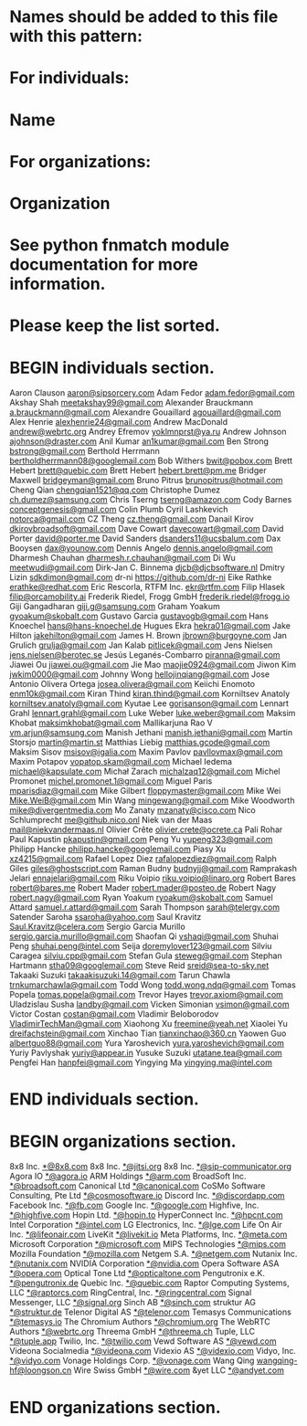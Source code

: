 # Names should be added to this file with this pattern:
#
# For individuals:
#   Name <email address>
#
# For organizations:
#   Organization <fnmatch pattern>
#
# See python fnmatch module documentation for more information.
#
# Please keep the list sorted.
# BEGIN individuals section.
Aaron Clauson <aaron@sipsorcery.com>
Adam Fedor <adam.fedor@gmail.com>
Akshay Shah <meetakshay99@gmail.com>
Alexander Brauckmann <a.brauckmann@gmail.com>
Alexandre Gouaillard <agouaillard@gmail.com>
Alex Henrie <alexhenrie24@gmail.com>
Andrew MacDonald <andrew@webrtc.org>
Andrey Efremov <yoklmnprst@ya.ru>
Andrew Johnson <ajohnson@draster.com>
Anil Kumar <an1kumar@gmail.com>
Ben Strong <bstrong@gmail.com>
Berthold Herrmann <bertholdherrmann08@googlemail.com>
Bob Withers <bwit@pobox.com>
Brett Hebert <brett@quebic.com>
Brett Hebert <hebert.brett@pm.me>
Bridger Maxwell <bridgeyman@gmail.com>
Bruno Pitrus <brunopitrus@hotmail.com>
Cheng Qian <chengqian1521@qq.com>
Christophe Dumez <ch.dumez@samsung.com>
Chris Tserng <tserng@amazon.com>
Cody Barnes <conceptgenesis@gmail.com>
Colin Plumb
Cyril Lashkevich <notorca@gmail.com>
CZ Theng <cz.theng@gmail.com>
Danail Kirov <dkirovbroadsoft@gmail.com>
Dave Cowart <davecowart@gmail.com>
David Porter <david@porter.me>
David Sanders <dsanders11@ucsbalum.com>
Dax Booysen <dax@younow.com>
Dennis Angelo <dennis.angelo@gmail.com>
Dharmesh Chauhan <dharmesh.r.chauhan@gmail.com>
Di Wu <meetwudi@gmail.com>
Dirk-Jan C. Binnema <djcb@djcbsoftware.nl>
Dmitry Lizin <sdkdimon@gmail.com>
dr-ni <https://github.com/dr-ni>
Eike Rathke <erathke@redhat.com>
Eric Rescorla, RTFM Inc. <ekr@rtfm.com>
Filip Hlasek <filip@orcamobility.ai>
Frederik Riedel, Frogg GmbH <frederik.riedel@frogg.io>
Giji Gangadharan <giji.g@samsung.com>
Graham Yoakum <gyoakum@skobalt.com>
Gustavo Garcia <gustavogb@gmail.com>
Hans Knoechel <hans@hans-knoechel.de>
Hugues Ekra <hekra01@gmail.com>
Jake Hilton <jakehilton@gmail.com>
James H. Brown <jbrown@burgoyne.com>
Jan Grulich <grulja@gmail.com>
Jan Kalab <pitlicek@gmail.com>
Jens Nielsen <jens.nielsen@berotec.se>
Jesús Leganés-Combarro <piranna@gmail.com>
Jiawei Ou <jiawei.ou@gmail.com>
Jie Mao <maojie0924@gmail.com>
Jiwon Kim <jwkim0000@gmail.com>
Johnny Wong <hellojinqiang@gmail.com>
Jose Antonio Olivera Ortega <josea.olivera@gmail.com>
Keiichi Enomoto <enm10k@gmail.com>
Kiran Thind <kiran.thind@gmail.com>
Korniltsev Anatoly <korniltsev.anatoly@gmail.com>
Kyutae Lee <gorisanson@gmail.com>
Lennart Grahl <lennart.grahl@gmail.com>
Luke Weber <luke.weber@gmail.com>
Maksim Khobat <maksimkhobat@gmail.com>
Mallikarjuna Rao V <vm.arjun@samsung.com>
Manish Jethani <manish.jethani@gmail.com>
Martin Storsjo <martin@martin.st>
Matthias Liebig <matthias.gcode@gmail.com>
Maksim Sisov <msisov@igalia.com>
Maxim Pavlov <pavllovmax@gmail.com>
Maxim Potapov <vopatop.skam@gmail.com>
Michael Iedema <michael@kapsulate.com>
Michał Zarach <michalzaq12@gmail.com>
Michel Promonet <michel.promonet.1@gmail.com>
Miguel Paris <mparisdiaz@gmail.com>
Mike Gilbert <floppymaster@gmail.com>
Mike Wei <Mike.WeiB@gmail.com>
Min Wang <mingewang@gmail.com>
Mike Woodworth <mike@divergentmedia.com>
Mo Zanaty <mzanaty@cisco.com>
Nico Schlumprecht <me@github.nico.onl>
Niek van der Maas <mail@niekvandermaas.nl>
Olivier Crête <olivier.crete@ocrete.ca>
Pali Rohar
Paul Kapustin <pkapustin@gmail.com>
Peng Yu <yupeng323@gmail.com>
Philipp Hancke <philipp.hancke@googlemail.com>
Piasy Xu <xz4215@gmail.com>
Rafael Lopez Diez <rafalopezdiez@gmail.com>
Ralph Giles <giles@ghostscript.com>
Raman Budny <budnyjj@gmail.com>
Ramprakash Jelari <ennajelari@gmail.com>
Riku Voipio <riku.voipio@linaro.org>
Robert Bares <robert@bares.me>
Robert Mader <robert.mader@posteo.de>
Robert Nagy <robert.nagy@gmail.com>
Ryan Yoakum <ryoakum@skobalt.com>
Samuel Attard <samuel.r.attard@gmail.com>
Sarah Thompson <sarah@telergy.com>
Satender Saroha <ssaroha@yahoo.com>
Saul Kravitz <Saul.Kravitz@celera.com>
Sergio Garcia Murillo <sergio.garcia.murillo@gmail.com>
Shaofan Qi <vshaqi@gmail.com>
Shuhai Peng <shuhai.peng@intel.com>
Seija <doremylover123@gmail.com>
Silviu Caragea <silviu.cpp@gmail.com>
Stefan Gula <steweg@gmail.com>
Stephan Hartmann <stha09@googlemail.com>
Steve Reid <sreid@sea-to-sky.net>
Takaaki Suzuki <takaakisuzuki.14@gmail.com>
Tarun Chawla <trnkumarchawla@gmail.com>
Todd Wong <todd.wong.ndq@gmail.com>
Tomas Popela <tomas.popela@gmail.com>
Trevor Hayes <trevor.axiom@gmail.com>
Uladzislau Susha <landby@gmail.com>
Vicken Simonian <vsimon@gmail.com>
Victor Costan <costan@gmail.com>
Vladimir Beloborodov <VladimirTechMan@gmail.com>
Xiaohong Xu <freemine@yeah.net>
Xiaolei Yu <dreifachstein@gmail.com>
Xinchao Tian <tianxinchao@360.cn>
Yaowen Guo <albertguo88@gmail.com>
Yura Yaroshevich <yura.yaroshevich@gmail.com>
Yuriy Pavlyshak <yuriy@appear.in>
Yusuke Suzuki <utatane.tea@gmail.com>
Pengfei Han <hanpfei@gmail.com>
Yingying Ma <yingying.ma@intel.com>
# END individuals section.
# BEGIN organizations section.
8x8 Inc. <*@8x8.com>
8x8 Inc. <*@jitsi.org>
8x8 Inc. <*@sip-communicator.org>
Agora IO <*@agora.io>
ARM Holdings <*@arm.com>
BroadSoft Inc. <*@broadsoft.com>
Canonical Ltd <*@canonical.com>
CoSMo Software Consulting, Pte Ltd <*@cosmosoftware.io>
Discord Inc. <*@discordapp.com>
Facebook Inc. <*@fb.com>
Google Inc. <*@google.com>
Highfive, Inc. <*@highfive.com>
Hopin Ltd. <*@hopin.to>
HyperConnect Inc. <*@hpcnt.com>
Intel Corporation <*@intel.com>
LG Electronics, Inc. <*@lge.com>
Life On Air Inc. <*@lifeonair.com>
LiveKit <*@livekit.io>
Meta Platforms, Inc. <*@meta.com>
Microsoft Corporation <*@microsoft.com>
MIPS Technologies <*@mips.com>
Mozilla Foundation <*@mozilla.com>
Netgem S.A. <*@netgem.com>
Nutanix Inc. <*@nutanix.com>
NVIDIA Corporation <*@nvidia.com>
Opera Software ASA <*@opera.com>
Optical Tone Ltd <*@opticaltone.com>
Pengutronix e.K. <*@pengutronix.de>
Quebic Inc. <*@quebic.com>
Raptor Computing Systems, LLC <*@raptorcs.com>
RingCentral, Inc. <*@ringcentral.com>
Signal Messenger, LLC <*@signal.org>
Sinch AB <*@sinch.com>
struktur AG <*@struktur.de>
Telenor Digital AS <*@telenor.com>
Temasys Communications <*@temasys.io>
The Chromium Authors <*@chromium.org>
The WebRTC Authors <*@webrtc.org>
Threema GmbH <*@threema.ch>
Tuple, LLC <*@tuple.app>
Twilio, Inc. <*@twilio.com>
Vewd Software AS <*@vewd.com>
Videona Socialmedia <*@videona.com>
Videxio AS <*@videxio.com>
Vidyo, Inc. <*@vidyo.com>
Vonage Holdings Corp. <*@vonage.com>
Wang Qing <wangqing-hf@loongson.cn>
Wire Swiss GmbH <*@wire.com>
&yet LLC <*@andyet.com>
# END organizations section.

